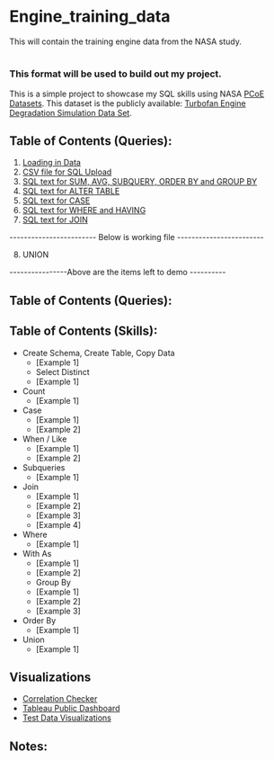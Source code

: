 # Engine_training_data
This will contain the training engine data from the NASA study.  
# 
### This format will be used to build out my project. 

This is a simple project to showcase my SQL skills using NASA [PCoE Datasets](https://ti.arc.nasa.gov/tech/dash/groups/pcoe/prognostic-data-repository/). This dataset is the publicly available: [Turbofan Engine Degradation Simulation Data Set](https://ti.arc.nasa.gov/tech/dash/groups/pcoe/prognostic-data-repository/publications/#turbofan).


## Table of Contents (Queries):
1. [Loading in Data](https://github.com/fischtank44/Engine_training_data/blob/master/SQL_FILES/Import_engine_data.txt)
2. [CSV file for SQL Upload](https://github.com/fischtank44/Engine_training_data/blob/master/train_FD001-variation%20formulas.csv)
3. [SQL text for SUM, AVG, SUBQUERY, ORDER BY and GROUP BY](https://github.com/fischtank44/Engine_training_data/blob/master/SQL_FILES/SQL_sample_STD_DEV.sql)
4. [SQL text for ALTER TABLE](https://github.com/fischtank44/Engine_training_data/blob/master/SQL_FILES/SQL_alter_table.txt)
5. [SQL text for CASE](https://github.com/fischtank44/Engine_training_data/blob/master/SQL_FILES/CASE_find_last_10.sql)
6. [SQL text for WHERE and HAVING](https://github.com/fischtank44/Engine_training_data/blob/master/SQL_FILES/SQL_WHERE_HAVING.sql)
7. [SQL text for JOIN](https://github.com/fischtank44/Engine_training_data/blob/master/SQL_FILES/SQL_JOIN_rul_test_fd01.sql)


------------------------ Below is working file ------------------------

8. UNION

----------------Above are the items left to demo ----------


## Table of Contents (Queries):

## Table of Contents (Skills):
* Create Schema, Create Table, Copy Data
  * [Example 1]
  * Select Distinct
  * [Example 1]
* Count
  * [Example 1]
* Case
  * [Example 1]
  * [Example 2]
* When / Like
  * [Example 1]
  * [Example 2]
* Subqueries
  * [Example 1]
* Join
  * [Example 1]
  * [Example 2]
  * [Example 3]
  * [Example 4]
* Where
  * [Example 1]
* With As
  * [Example 1]
  * [Example 2]
  * Group By
  * [Example 1]
  * [Example 2]
  * [Example 3]
* Order By
  * [Example 1]
* Union
  * [Example 1]
  
  
## Visualizations
* [Correlation Checker](https://public.tableau.com/profile/steven.fischbach#!/vizhome/Finalproject-correlationonly/CorrelationChecker)
* [Tableau Public Dashboard](https://public.tableau.com/profile/steven.fischbach#!/vizhome/Finalproject-v1_7wBPR/Playbyplayforward)
* [Test Data Visualizations](https://public.tableau.com/profile/steven.fischbach#!/vizhome/FinalProject-testofthetestdata/BigFormulaTestSheet)
 


## Notes:

